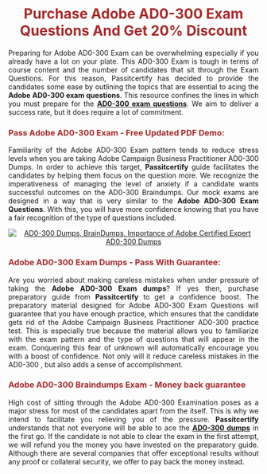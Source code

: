 <meta CHARSET="UTF-8"/>
<h1 style="color:brown;text-align:center;">Purchase Adobe AD0-300 Exam Questions And Get 20% Discount</h1>

<p style="text-align:justify">Preparing for Adobe  AD0-300 Exam can be overwhelming especially if you already have a lot on your plate. This AD0-300 Exam is tough in terms of course content and the number of candidates that sit through the Exam Questions. For this reason, Passitcertify has decided to provide the candidates some ease by outlining the topics that are essential to acing the <strong>Adobe AD0-300 exam questions</strong>. This resource confines the lines in which you must prepare for the <a href="https://www.passitcertify.com/adobe/ad0-300-questions.html"><strong> AD0-300 exam questions</strong></a>. We aim to deliver a success rate, but it does require a lot of commitment.</p>

<h3 style="color:brown;text-align:left;">Pass Adobe AD0-300 Exam - Free Updated PDF Demo:</h3>

<p style="text-align:justify">Familiarity of the Adobe AD0-300 Exam pattern tends to reduce stress levels when you are taking Adobe Campaign Business Practitioner AD0-300 Dumps. In order to achieve this target, <strong>Passitcertify</strong> guide facilitates the candidates by helping them focus on the question more. We recognize the imperativeness of managing the level of anxiety if a candidate wants successful outcomes on the AD0-300 Braindumps. Our mock exams are designed in a way that is very similar to the <strong>Adobe AD0-300 Exam Questions</strong>. With this, you will have more confidence knowing that you have a fair recognition of the type of questions included.</p>

<p style="text-align: center;"><a href="https://www.passitcertify.com/adobe/ad0-300-questions.html" rel="NOFOLLOW"><img alt="AD0-300 Dumps, BrainDumps, Importance of Adobe Certified Expert AD0-300 Dumps" src="https://bit.ly/2ToUvun" /></a></p>

<h3 style="color:brown;text-align:left;">Adobe AD0-300 Exam Dumps - Pass With Guarantee:</h3>

<p style="text-align:justify">Are you worried about making careless mistakes when under pressure of taking the <strong>Adobe AD0-300 Exam dumps</strong>? If yes then, purchase preparatory guide from <strong>Passitcertify</strong> to get a confidence boost. The preparatory material designed for Adobe AD0-300 Exam Questions will guarantee that you have enough practice, which ensures that the candidate gets rid of the Adobe Campaign Business Practitioner AD0-300 practice test. This is especially true because the material allows you to familiarize with the exam pattern and the type of questions that will appear in the exam. Conquering this fear of unknown will automatically encourage you with a boost of confidence. Not only will it reduce careless mistakes in the AD0-300 , but also adds a sense of accomplishment.</p>

<h3 style="color:brown;text-align:left;">Adobe AD0-300 Braindumps Exam - Money back guarantee</h3>

<p style="text-align:justify">High cost of sitting through the Adobe AD0-300 Examination poses as a major stress for most of the candidates apart from the  itself. This is why we intend to facilitate you relieving you of the pressure. <strong>Passitcertify</strong> understands that not everyone will be able to ace the <strong><a href="https://www.passitcertify.com/adobe/ad0-300-questions.html">AD0-300 dumps</a></strong> in the first go. If the candidate is not able to clear the exam in the first attempt, we will refund you the money you have invested on the preparatory guide. Although there are several companies that offer exceptional results without any proof or collateral security, we offer to pay back the money instead.</p>
